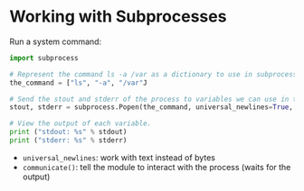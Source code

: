 # Working with Subprocesses

Run a system command:

```python
import subprocess

# Represent the command ls -a /var as a dictionary to use in subprocess.Popen
the_command = ["ls", "-a", "/var"J

# Send the stout and stderr of the process to variables we can use in the script.
stout, stderr = subprocess.Popen(the_command, universal_newlines=True, stdout=subprocess.PIPE, stderr=subprocess.PIPE).communicate()

# View the output of each variable.
print ("stdout: %s" % stdout)
print ("stderr: %s" % stderr)
```

- `universal_newlines`: work with text instead of bytes
- `communicate()`: tell the module to interact with the process (waits for the output)